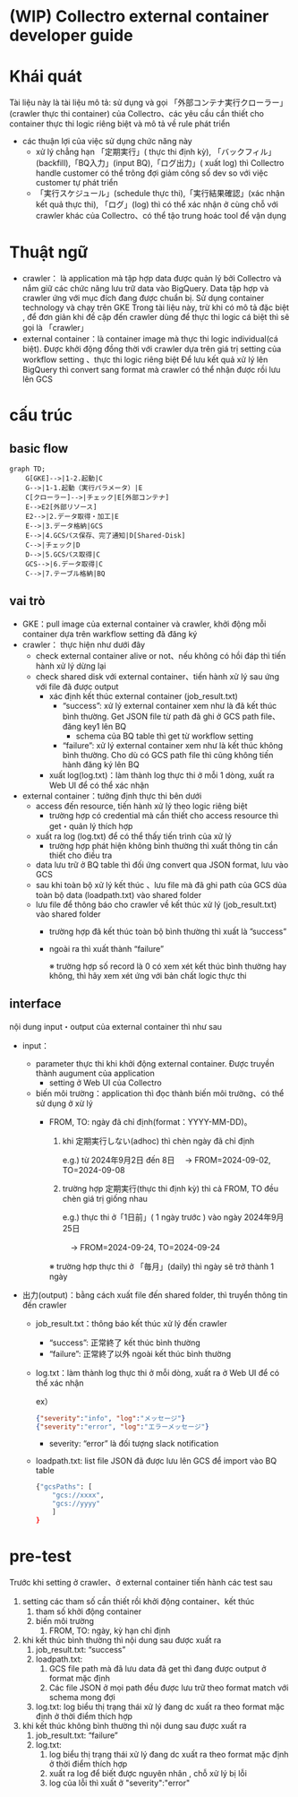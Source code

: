 # (WIP) Collectro external container developer guide

# Khái quát

Tài liệu này là tài liệu mô tả: sử dụng và gọi 「外部コンテナ実行クローラー」(crawler thực thi container) của Collectro、các yêu cầu cần thiết cho container thực thi logic riêng biệt và mô tả về rule phát triển

- các thuận lợi của việc sử dụng chức năng này
    - xử lý chẳng hạn 「定期実行」( thực thi định kỳ), 「バックフィル」(backfill),「BQ入力」(input BQ),「ログ出力」( xuất log) thì Collectro handle customer có thể trông đợi giảm công số dev so với việc customer tự phát triển
    - 「実行スケジュール」(schedule thực thi),「実行結果確認」(xác nhận kết quả thực thi), 「ログ」(log) thì có thể xác nhận ở cùng chỗ với crawler khác của Collectro、có thể tậo trung hoác tool để vận dụng

# Thuật ngữ

- crawler： là application mà tập hợp data được quản lý bởi Collectro và nắm giữ các chức năng lưu trữ data vào BigQuery. Data tập hợp và crawler ứng với mục đích đang được chuẩn bị. Sử dụng container technology và chạy trên GKE
Trong tài liệu này, trừ khi có mô tả đặc biệt , để đơn giản khi đề cập đến crawler dùng để thực thi logic cá biệt thì sẽ gọi là 「crawler」
- external container：là container image mà thực thi logic individual(cá biệt). Được khởi động đồng thời với crawler dựa trên giá trị setting của workflow setting 、thực thi logic riêng biệt
  Để  lưu kết quả xử lý lên BigQuery thì convert sang format mà crawler có thể nhận được rồi lưu lên GCS

# cấu trúc

## basic flow

```mermaid
graph TD;
	G[GKE]-->|1-2.起動|C
	G-->|1-1.起動（実行パラメータ）|E
	C[クローラー]-->|チェック|E[外部コンテナ]
	E-->E2[外部リソース]
	E2-->|2.データ取得・加工|E
	E-->|3.データ格納|GCS
	E-->|4.GCSパス保存、完了通知|D[Shared-Disk]
	C-->|チェック|D
	D-->|5.GCSパス取得|C
	GCS-->|6.データ取得|C
	C-->|7.テーブル格納|BQ
```

## vai trò

- GKE：pull image của external container và crawler, khởi động mỗi container dựa trên warkflow setting đã đăng ký
- crawler： thực hiện như dưới đây
    - check external container alive or not、nếu không có hồi đáp thì tiến hành xử lý dừng lại
    - check shared disk với external container、tiến hành xử lý sau ứng với file đã được output
        - xác định kết thúc external container (job_result.txt)
            - “success”: xử lý external container xem như là đã kết thúc bình thường. Get JSON file từ path đã ghi ở GCS path file、đăng key1 lên BQ
                - schema của BQ table thì get từ workflow setting
            - “failure”: xử lý external container xem như là kết thúc không bình thường. Cho dù có GCS path file thì cũng không tiến hành đăng ký lên BQ
        - xuất log(log.txt)：làm thành log thực thi ở mỗi 1 dòng, xuất ra Web UI để có thể xác nhận
- external container：tưởng định thực thi bên dưới
    - access đến resource, tiến hành xử lý theo logic riêng biệt
        - trường hợp có credential mà cần thiết cho access resource thì get・quản lý thích hợp
    - xuất ra log (log.txt)  để có thể thấy tiến trình của xử lý
        - trường hợp phát hiện không bình thường thì xuất thông tin cần thiết cho điều tra
    - data lưu trữ ở BQ table thì đối ứng convert qua JSON format, lưu vào GCS
    - sau khi toàn bộ xử lý kết thúc 、lưu file mà đã ghi path của GCS dủa toàn bộ data  (loadpath.txt) vào shared folder
    - lưu file để thông báo cho crawler về kết thúc xử lý (job_result.txt) vào shared folder
        - trường hợp đã kết thúc toàn bộ bình thường thì xuất là ”success”
        - ngoài ra thì xuất thành “failure”
            
            ※ trường hợp số record là 0 có xem xét kết thúc bình thường hay không, thì hãy xem xét ứng với bản chất logic thực thi
            

## interface

nội dung input・output của external container thì như sau

- input：
    - parameter thực thi khi khởi động external container. Được truyền thành augument của application
        - setting ở Web UI của Collectro 
    - biến môi trường：application thì đọc thành biến môi trường、có thể sử dụng ở xừ lý
        - FROM, TO: ngày đã chỉ định(format：YYYY-MM-DD)。
            1. khi 定期実行しない(adhoc) thì chèn ngày đã chỉ định
                
                e.g.) từ 2024年9月2日 đến 8日
                　→ FROM=2024-09-02, TO=2024-09-08
                
            2. trường hợp 定期実行(thực thi định kỳ) thì cả FROM, TO đều chèn giá trị giống nhau
                
                e.g.) thực thi ở「1日前」( 1 ngày trước ) vào ngày 2024年9月25日
                
                　→ FROM=2024-09-24, TO=2024-09-24
                
            
            ※ trường hợp thực thi ở 「毎月」(daily) thì ngày sẽ trở thành 1 ngày
            
- 出力(output)：bằng cách xuất file đến shared folder, thì truyển thông tin đến crawler
    - job_result.txt：thông báo kết thúc xử lý đến crawler
        - “success”: 正常終了 kết thúc bình thường
        - “failure”: 正常終了以外 ngoài kết thúc bình thường
    - log.txt：làm thành log thực thi ở mỗi dòng, xuất ra ở Web UI để có thể xác nhận
        
        ex）
        
        ```json
        {"severity":"info", "log":"メッセージ"} 
        {"severity":"error", "log":"エラーメッセージ"}
        ```
        
        - severity: “error” là đối tượng slack notification
    - loadpath.txt: list file JSON đã được lưu lên GCS để import vào BQ table
        
        ```bash
        {"gcsPaths": [
        	"gcs://xxxx",
        	"gcs://yyyy"
        	]
        }
        ```
        

# pre-test

Trước khi setting ở crawler、ở external container tiến hành các test sau

1. setting các tham số cần thiết rồi khởi động container、kết thúc
    1. tham số khởi động container
    2. biến môi trường
        1. FROM, TO: ngày, kỳ hạn chỉ định
2. khi kết thúc bình thường thì nội dung sau được xuất ra
    1. job_result.txt: “success”
    2. loadpath.txt: 
        1. GCS file path mà đã lưu data đã get thì đang được output ở format mặc định
        2. Các file JSON ở mọi path đều được lưu trữ theo format match với schema mong đợi
    3. log.txt: log biểu thị trạng thái xử lý đang dc xuất ra theo format mặc định ở thời điểm thích hợp
3. khi kết thúc không bình thường thì nội dung sau được xuất ra
    1. job_result.txt: “failure”
    2. log.txt: 
        1. log biểu thị trạng thái xử lý đang dc xuất ra theo format mặc định ở thời điểm thích hợp
        2. xuất ra log để biết được nguyên nhân , chỗ xử lý bị lỗi
        3. log của lỗi thì xuất ở "severity":"error" 
